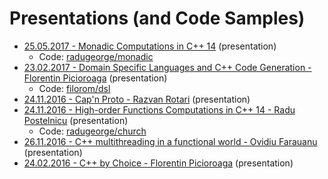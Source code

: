 # Presentations (and Code Samples)

* [25.05.2017 - Monadic Computations in C++ 14](https://www.slideshare.net/ovidiuf/monadic-computations-in-c14) (presentation)
  * Code: [radugeorge/monadic](https://github.com/Iasi-C-CPP-Developers-Meetup/presentations-code-samples/tree/master/radugeorge/monadic)
* [23.02.2017 - Domain Specific Languages and C++ Code Generation - Florentin Picioroaga](https://www.slideshare.net/ovidiuf/domain-specific-languages-and-c-code-generation) (presentation)
  * Code: [filorom/dsl](https://github.com/Iasi-C-CPP-Developers-Meetup/presentations-code-samples/tree/master/filorom/dsl)
* [24.11.2016 - Cap'n Proto - Razvan Rotari](http://www.slideshare.net/ovidiuf/capn-proto-c-developer-meetup-iasi)  (presentation)
* [24.11.2016 - High-order Functions Computations in C++ 14 - Radu Postelnicu](http://www.slideshare.net/ovidiuf/high-order-function-computations-in-c14-c-dev-meetup-iasi)  (presentation)
  * Code: [radugeorge/church](https://github.com/Iasi-C-CPP-Developers-Meetup/presentations-code-samples/tree/master/radugeorge/church)
* [26.11.2016 - C++ multithreading in a functional world - Ovidiu Farauanu](http://www.slideshare.net/ovidiuf/functional-patterns-for-c-multithreading-c-dev-meetup-iasi) (presentation)
* [24.02.2016 - C++ by Choice - Florentin Picioroaga](https://www.slideshare.net/ovidiuf/florentin-picioroaga-c-by-choice) (presentation)

